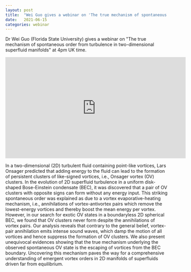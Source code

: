 ```yaml
---
layout: post
title:  "Wei Guo gives a webinar on 'The true mechanism of spontaneous order from turbulence in two-dimensional superfluid manifolds' at 4pm (UK)"
date:   2021-06-15
categories: webinar
---
```

Dr Wei Guo (Florida State University) gives a webinar on "The true mechanism of spontaneous order from turbulence in two-dimensional superfluid manifolds" at 4pm UK time.

<iframe width="560" height="315" src="https://www.youtube.com/embed/nTB17rNeOAE" title="YouTube video player" frameborder="0" allow="accelerometer; autoplay; clipboard-write; encrypted-media; gyroscope; picture-in-picture" allowfullscreen></iframe>

In a two-dimensional (2D) turbulent fluid containing point-like vortices, Lars Onsager predicted that adding energy to the fluid can lead to the formation of persistent clusters of like-signed vortices, i.e., Onsager vortex (OV) clusters. In the evolution of 2D superfluid turbulence in a uniform disk-shaped Bose-Einstein condensate (BEC), it was discovered that a pair of OV clusters with opposite signs can form without any energy input. This striking spontaneous order was explained as due to a vortex evaporative-heating mechanism, i.e., annihilations of vortex-antivortex pairs which remove the lowest-energy vortices and thereby boost the mean energy per vortex. However, in our search for exotic OV states in a boundaryless 2D spherical BEC, we found that OV clusters never form despite the annihilations of vortex pairs. Our analysis reveals that contrary to the general belief, vortex-pair annihilation emits intense sound waves, which damp the motion of all vortices and hence suppress the formation of OV clusters. We also present unequivocal evidences showing that the true mechanism underlying the observed spontaneous OV state is the escaping of vortices from the BEC boundary. Uncovering this mechanism paves the way for a comprehensive understanding of emergent vortex orders in 2D manifolds of superfluids driven far from equilibrium.
